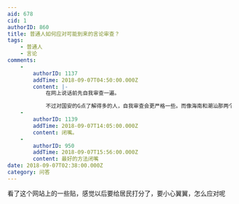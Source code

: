 ```yaml
---
aid: 678
cid: 1
authorID: 860
title: 普通人如何应对可能到来的言论审查？
tags:
    - 普通人
    - 言论
comments:
    -
        authorID: 1137
        addTime: 2018-09-07T04:50:00.000Z
        content: |-
            在网上说话前先自我审查一遍。

            不过对国安的G点了解得多的人，自我审查会更严格一些。而像海南和潮汕那两个在微信说话被抓了的人，可能根本不知道国安的存在。
    -
        authorID: 1139
        addTime: 2018-09-07T14:05:00.000Z
        content: 闭嘴。
    -
        authorID: 950
        addTime: 2018-09-07T15:56:00.000Z
        content: 最好的方法闭嘴
date: 2018-09-07T02:38:00.000Z
category: 问答
---
```


看了这个网站上的一些贴，感觉以后要给居民打分了，要小心翼翼，怎么应对呢
